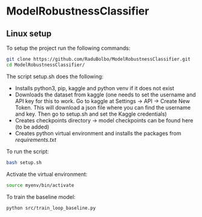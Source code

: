 # ModelRobustnessClassifier

## Linux setup

To setup the project run the following commands:

```bash
git clone https://github.com/RaduBolbo/ModelRobustnessClassifier.git
cd ModelRobustnessClassifier/
```

The script setup.sh does the following:
- Installs python3, pip, kaggle and python venv if it does not exist
- Downloads the dataset from kaggle (one needs to set the username and API key for this to work. Go to kaggle at Settings -> API -> Create New Token. This will download a json file where you can find the username and key. Then go to setup.sh and set the Kaggle credentials)
- Creates checkpoints directory -> model checkpoints can be found here (to be added)
- Creates python virtual environment and installs the packages from *requirements.txt*

To run the script:
```bash
bash setup.sh
```

Activate the virtual environment:
```bash
source myenv/bin/activate
```

To train the baseline model:
```bash
python src/train_loop_baseline.py 
```